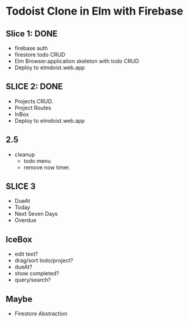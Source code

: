 # Todoist Clone in Elm with Firebase

## Slice 1: DONE
* firebase auth
* firestore todo CRUD
* Elm Browser.application skeleton with todo CRUD
* Deploy to elmdoist.web.app

## SLICE 2: DONE
* Projects CRUD.
* Project Routes
* InBox
* Deploy to elmdoist.web.app

## 2.5
* cleanup
    * todo menu
    * remove now timer.

## SLICE 3
* DueAt
* Today
* Next Seven Days
* Overdue


## IceBox
* edit text? 
* drag/sort todo/project?
* dueAt?
* show completed?
* query/search?

## Maybe
* Firestore Abstraction
